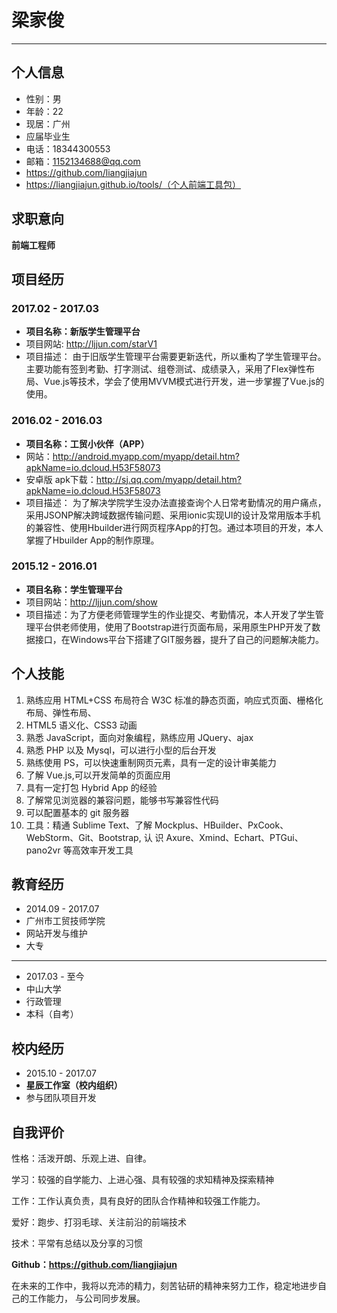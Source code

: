 # 梁家俊
---
## 个人信息
- 性别：男
- 年龄：22
- 现居：广州
- 应届毕业生
- 电话：18344300553
- 邮箱：1152134688@qq.com
- https://github.com/liangjiajun
- https://liangjiajun.github.io/tools/（个人前端工具包）

## 求职意向

 **前端工程师**

## 项目经历

### 2017.02 - 2017.03
- **项目名称：新版学生管理平台**
- 项目网站: http://ljjun.com/starV1
- 项目描述： 由于旧版学生管理平台需要更新迭代，所以重构了学生管理平台。主要功能有签到考勤、打字测试、组卷测试、成绩录入，采用了Flex弹性布局、Vue.js等技术，学会了使用MVVM模式进行开发，进一步掌握了Vue.js的使用。

### 2016.02 - 2016.03
- **项目名称：工贸小伙伴（APP）**
- 网站：http://android.myapp.com/myapp/detail.htm?apkName=io.dcloud.H53F58073
- 安卓版 apk下载：http://sj.qq.com/myapp/detail.htm?apkName=io.dcloud.H53F58073
- 项目描述： 为了解决学院学生没办法直接查询个人日常考勤情况的用户痛点，采用JSONP解决跨域数据传输问题、采用ionic实现UI的设计及常用版本手机的兼容性、使用Hbuilder进行网页程序App的打包。通过本项目的开发，本人掌握了Hbuilder App的制作原理。

### 2015.12 - 2016.01
- **项目名称：学生管理平台**
- 项目网站：http://ljjun.com/show
- 项目描述：为了方便老师管理学生的作业提交、考勤情况，本人开发了学生管理平台供老师使用，使用了Bootstrap进行页面布局，采用原生PHP开发了数据接口，在Windows平台下搭建了GIT服务器，提升了自己的问题解决能力。

## 个人技能
1. 熟练应用 HTML+CSS 布局符合 W3C 标准的静态页面，响应式页面、栅格化布局、弹性布局、
1. HTML5 语义化、CSS3 动画
1. 熟悉 JavaScript，面向对象编程，熟练应用 JQuery、ajax
1. 熟悉 PHP 以及 Mysql，可以进行小型的后台开发
1. 熟练使用 PS，可以快速重制网页元素，具有一定的设计审美能力
1. 了解 Vue.js,可以开发简单的页面应用
1. 具有一定打包 Hybrid App 的经验
1. 了解常见浏览器的兼容问题，能够书写兼容性代码
1. 可以配置基本的 git 服务器
1. 工具：精通 Sublime Text、了解 Mockplus、HBuilder、PxCook、WebStorm、Git、Bootstrap, 认
 识 Axure、Xmind、Echart、PTGui、pano2vr 等高效率开发工具

## 教育经历
- 2014.09 - 2017.07
- 广州市工贸技师学院
- 网站开发与维护
- 大专
---
- 2017.03 - 至今
- 中山大学
- 行政管理
- 本科（自考）

## 校内经历
- 2015.10 - 2017.07
-  **星辰工作室（校内组织）**
- 参与团队项目开发

##  自我评价
性格：活泼开朗、乐观上进、自律。

学习：较强的自学能力、上进心强、具有较强的求知精神及探索精神

工作：工作认真负责，具有良好的团队合作精神和较强工作能力。

爱好：跑步、打羽毛球、关注前沿的前端技术

技术：平常有总结以及分享的习惯

**Github：https://github.com/liangjiajun**

在未来的工作中，我将以充沛的精力，刻苦钻研的精神来努力工作，稳定地进步自己的工作能力，
与公司同步发展。
